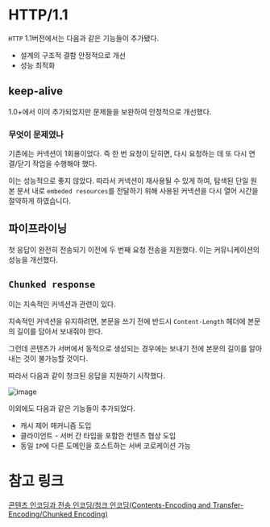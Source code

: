 # HTTP/1.1

`HTTP` 1.1버전에서는 다음과 같은 기능들이 추가됐다.

+ 설계의 구조적 결함 안정적으로 개선
+ 성능 최적화

## keep-alive

1.0+에서 이미 추가되었지만 문제들을 보완하여 안정적으로 개선했다.

### 무엇이 문제였나

기존에는 커넥션이 1회용이었다. 즉 한 번 요청이 닫히면, 다시 요청하는 데 또 다시 연결/닫기 작업을 수행해야 했다.

이는 성능적으로 좋지 않았다. 따라서 커넥션이 재사용될 수 있게 하여, 탐색된 단일 원본 문서 내로 `embeded resources`를 전달하기 위해 사용된 커넥션을 다시 열어 시간을 절약하게 하였습니다.

## 파이프라이닝

첫 응답이 완전히 전송되기 이전에 두 번째 요청 전송을 지원했다. 이는 커뮤니케이션의 성능을 개선했다.

## `Chunked response`

이는 지속적인 커넥션과 관련이 있다.

지속적인 커넥션을 유지하려면, 본문을 쓰기 전에 반드시 `Content-Length` 헤더에 본문의 길이를 담아서 보내줘야 한다. 

그런데 콘텐츠가 서버에서 동적으로 생성되는 경우에는 보내기 전에 본문의 길이를 알아내는 것이 불가능할 것이다.

따라서 다음과 같이 청크된 응답을 지원하기 시작했다.

![image](https://user-images.githubusercontent.com/78713176/211284308-3b6eea73-819c-4390-9f2b-1e157e2372e6.png)


이외에도 다음과 같은 기능들이 추가되었다.

+ 캐시 제어 매커니즘 도입
+ 클라이언트 - 서버 간 타입을 포함한 컨텐츠 협상 도입
+ 동일 `IP`에 다른 도메인을 호스트하는 서버 코로케이션 가능


# 참고 링크

[콘텐츠 인코딩과 전송 인코딩/청크 인코딩(Contents-Encoding and Transfer-Encoding/Chunked Encoding)](https://eminentstar.tistory.com/48)
